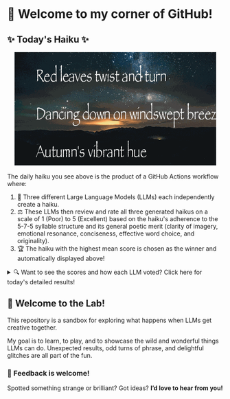 # 👋 Welcome to my corner of GitHub!

## ✨ Today's Haiku ✨

<p align="center">
  <img src="assets/haiku.gif" alt="Hive Mind - AI Collaboration Concept"/>
</p>

The daily haiku you see above is the product of a GitHub Actions workflow where:

1.  🐝 Three different Large Language Models (LLMs) each independently create a haiku.
2.  ⚖️ These LLMs then review and rate all three generated haikus on a scale of 1 (Poor) to 5 (Excellent) based on the haiku's adherence to the 5-7-5 syllable structure and its general poetic merit (clarity of imagery, emotional resonance, conciseness, effective word choice, and originality).
3.  🏆 The haiku with the highest mean score is chosen as the winner and automatically displayed above!

<details>
<summary>🔍 Want to see the scores and how each LLM voted? Click here for today's detailed results!</summary>

<div id="stats_marker"></div>

| Haiku | Generated By | Rated by `Llama 4 Scout` | Rated by `Llama 3.3` | Rated by `Gemma 2:9B` | Mean Score | Std Dev | Status |
| :---------------------------------------------- | :----------- | :----------------- | :---------------- | :----------------- | :--------- | :--------- | :-------- |
*Fading city's glow<br>Shadows hide the evening star<br>Lonely twilight sky* | Llama 4 Scout | 4 / 5 | 4 / 5 | 4 / 5| 4.0 | 0.0 |  |
*Vibrant city streets <br>Flavors of diverse delight <br>Urban heartbeat strong <br><br><br> Forgotten alleyway <br>Shadows hide the past stories <br>Secrets left behind <br><br><br> Evening's ember glow <br>Stars appear in darkening <br>Twilight's gentle sigh* | Llama 3.3 | 3 / 5 | 2 / 5 | 3 / 5| 2.67 | 0.5774 |  |
*Red leaves twist and turn  <br><br>Dancing down on windswept breeze <br><br>Autumn's vibrant hue* | Gemma 2:9B | 5 / 5 | 3 / 5 | 5 / 5| 4.33 | 1.1547 | 🏆 Winner |
</details>


## 🧪 Welcome to the Lab!

This repository is a sandbox for exploring what happens when LLMs get creative together. 

My  goal is to learn, to play, and to showcase the wild and wonderful things LLMs can do. Unexpected results, odd turns of phrase, and delightful glitches are all part of the fun.

### 💬 Feedback is welcome!

Spotted something strange or brilliant? Got ideas? **I’d love to hear from you!**